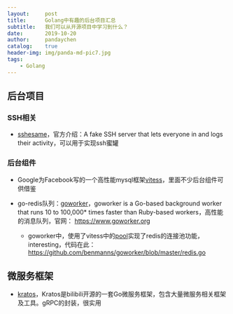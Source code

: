 ```yaml
---
layout:     post
title:      Golang中有趣的后台项目汇总
subtitle:   我们可以从开源项目中学习到什么？
date:       2019-10-20
author:     pandaychen
catalog:    true
header-img: img/panda-md-pic7.jpg
tags:
    - Golang
---
```


##  后台项目

###	SSH相关
-   [sshesame](https://github.com/jaksi/sshesame)，官方介绍：A fake SSH server that lets everyone in and logs their activity，可以用于实现ssh蜜罐

###	后台组件

-   Google为Facebook写的一个高性能mysql框架[vitess](https://github.com/vitessio/vitess)，里面不少后台组件可供借鉴

-   go-redis队列：[goworker](https://github.com/benmanns/goworker)，goworker is a Go-based background worker that runs 10 to 100,000* times faster than Ruby-based workers，高性能的消息队列，官网： https://www.goworker.org
	-	goworker中，使用了vitess中的[pool](https://github.com/vitessio/vitess/blob/master/go/pools/resource_pool.go)实现了redis的连接池功能，interesting，代码在此：https://github.com/benmanns/goworker/blob/master/redis.go


##	微服务框架
-	[kratos](https://github.com/bilibili/kratos)，Kratos是bilibili开源的一套Go微服务框架，包含大量微服务相关框架及工具。gRPC的封装，很实用
